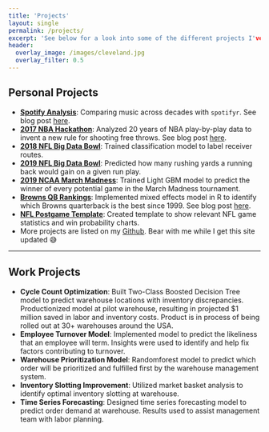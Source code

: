 ```yaml
---
title: 'Projects'
layout: single
permalink: /projects/
excerpt: 'See below for a look into some of the different projects I've worked on. Projects will be linked to their relevant Github repos if available, and some will have associated blog posts.'
header:
  overlay_image: /images/cleveland.jpg
  overlay_filter: 0.5
---
```


## Personal Projects

- [**Spotify Analysis**](https://github.com/matthewpaley/Spotify): Comparing music across decades with `spotifyr`. See blog post [here](https://matthewpaley.github.io/spotify/).
- [**2017 NBA Hackathon**](): Analyzed 20 years of NBA play-by-play data to invent a new rule for shooting free throws. See blog post [here]().
- [**2018 NFL Big Data Bowl**](): Trained classification model to label receiver routes.
- [**2019 NFL Big Data Bowl**](): Predicted how many rushing yards a running back would gain on a given run play.
- [**2019 NCAA March Madness**](): Trained Light GBM model to predict the winner of every potential game in the March Madness tournament.
- [**Browns QB Rankings**](https://github.com/matthewpaley/Sports-Analytics/blob/master/NFL%20Miscellaneous/Browns%20QBs.R): Implemented mixed effects model in R to identify which Browns quarterback is the best since 1999. See blog post [here]().
- [**NFL Postgame Template**](https://github.com/matthewpaley/Sports-Analytics/blob/master/NFL%20Miscellaneous/postgame%20template.R): Created template to show relevant NFL game statistics and win probability charts.
- More projects are listed on my [Github](https://github.com/matthewpaley/). Bear with me while I get this site updated 😅
---

## Work Projects

- **Cycle Count Optimization**: Built Two-Class Boosted Decision Tree model to predict warehouse locations with inventory discrepancies. Productionized model at pilot warehouse, resulting in projected $1 million saved in labor and inventory costs. Product is in process of being rolled out at 30+ warehouses around the USA.
- **Employee Turnover Model**: Implemented model to predict the likeliness that an employee will term. Insights were used to identify and help fix factors contributing to turnover.
- **Warehouse Prioritization Model**: Randomforest model to predict which order will be prioritized and fulfilled first by the warehouse management system.
- **Inventory Slotting Improvement**: Utilized market basket analysis to identify optimal inventory slotting at warehouse.
- **Time Series Forecasting**: Designed time series forecasting model to predict order demand at warehouse. Results used to assist management team with labor planning.


